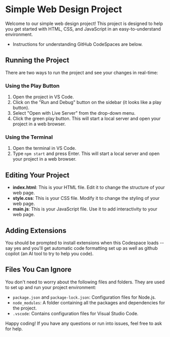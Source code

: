 # Simple Web Design Project

Welcome to our simple web design project! This project is designed to help you get started with HTML, CSS, and JavaScript in an easy-to-understand environment.

- Instructions for understanding GitHub CodeSpaces are below.

## Running the Project

There are two ways to run the project and see your changes in real-time:

### Using the Play Button

1. Open the project in VS Code.
2. Click on the "Run and Debug" button on the sidebar (it looks like a play button).
3. Select "Open with Live Server" from the drop-down menu.
4. Click the green play button. This will start a local server and open your project in a web browser.

### Using the Terminal

1. Open the terminal in VS Code.
2. Type `npm start` and press Enter. This will start a local server and open your project in a web browser.

## Editing Your Project

- **index.html**: This is your HTML file. Edit it to change the structure of your web page.
- **style.css**: This is your CSS file. Modify it to change the styling of your web page.
- **main.js**: This is your JavaScript file. Use it to add interactivity to your web page.

## Adding Extensions

You should be prompted to install extensions when this Codespace loads -- say yes and you'll
get automatic code formatting set up as well as github copilot (an AI tool to try to help you code).

## Files You Can Ignore

You don't need to worry about the following files and folders. They are used to set up and run your project environment:

- `package.json` and `package-lock.json`: Configuration files for Node.js.
- `node_modules`: A folder containing all the packages and dependencies for the project.
- `.vscode`: Contains configuration files for Visual Studio Code.

Happy coding! If you have any questions or run into issues, feel free to ask for help.

